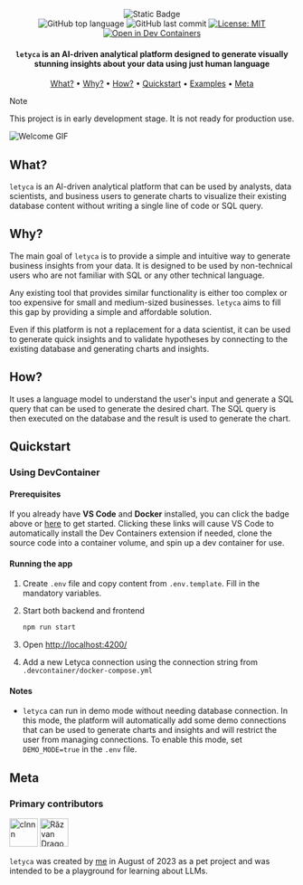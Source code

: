 <div align="center">

![Static Badge](https://img.shields.io/badge/mission-make_analytics_accessible_for_everyone-purple)
<br />
![GitHub top language](https://img.shields.io/github/languages/top/clnnn/letyca)
![GitHub last commit](https://img.shields.io/github/last-commit/clnnn/letyca)
[![License: MIT](https://img.shields.io/github/license/clnnn/letyca)](https://opensource.org/license/agpl-v3/)
[![Open in Dev Containers](https://img.shields.io/static/v1?label=Dev%20Containers&message=Open&color=blue&logo=visualstudiocode)](https://vscode.dev/redirect?url=vscode://ms-vscode-remote.remote-containers/cloneInVolume?url=https://github.com/clnnn/letyca)

<p class="align center">
<h4><code>letyca</code> is an AI-driven analytical platform designed to generate visually stunning insights about your data using just human language</h4>
</p>

[What?](#what) •
[Why?](#why) •
[How?](#how) •
[Quickstart](#quickstart) •
[Examples](#examples) •
[Meta](#meta)

</div>

> [!NOTE]  
> This project is in early development stage. It is not ready for production use.

![Welcome GIF](docs/assets/welcome.gif)

## What?

`letyca` is an AI-driven analytical platform that can be used by analysts, data scientists, and business users to generate charts to visualize their existing database content without writing a single line of code or SQL query.

## Why?

The main goal of `letyca` is to provide a simple and intuitive way to generate business insights from your data. It is designed to be used by non-technical users who are not familiar with SQL or any other technical language.

Any existing tool that provides similar functionality is either too complex or too expensive for small and medium-sized businesses. `letyca` aims to fill this gap by providing a simple and affordable solution.

Even if this platform is not a replacement for a data scientist, it can be used to generate quick insights and to validate hypotheses by connecting to the existing database and generating charts and insights.

## How?

It uses a language model to understand the user's input and generate a SQL query that can be used to generate the desired chart. The SQL query is then executed on the database and the result is used to generate the chart.

<!--TODO Diagram - Gif? -->

## Quickstart

### Using DevContainer

#### Prerequisites

If you already have **VS Code** and **Docker** installed, you can click the badge above or [here](https://vscode.dev/redirect?url=vscode://ms-vscode-remote.remote-containers/cloneInVolume?url=https://github.com/clnnn/letyca) to get started. Clicking these links will cause VS Code to automatically install the Dev Containers extension if needed, clone the source code into a container volume, and spin up a dev container for use.

#### Running the app

1. Create `.env` file and copy content from `.env.template`. Fill in the mandatory variables.

2. Start both backend and frontend

   ```bash
   npm run start
   ```

3. Open [http://localhost:4200/](http://localhost:4200/)

4. Add a new Letyca connection using the connection string from `.devcontainer/docker-compose.yml`

#### Notes

- `letyca` can run in demo mode without needing database connection. In this mode, the platform will automatically add some demo connections that can be used to generate charts and insights and will restrict the user from managing connections. To enable this mode, set `DEMO_MODE=true` in the `.env` file.

## Meta

### Primary contributors

<a href="https://github.com/clnnn"><img src="https://github.com/clnnn.png" title="clnnn" width="50" height="50"></a>
<a href="https://github.com/drazvan91"><img src="https://github.com/drazvan91.png" title="Răzvan Dragomir" width="50" height="50"></a>

`letyca` was created by <a href="https://github.com/clnnn" target="_blank">me</a> in August of 2023 as a pet project and was intended to be a playground for learning about LLMs.
